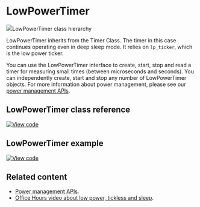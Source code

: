 # LowPowerTimer

<span class="images">![](https://os.mbed.com/docs/v5.10/mbed-os-api-doxy/classmbed_1_1_low_power_timer.png)<span>LowPowerTimer class hierarchy</span></span>

LowPowerTimer inherits from the Timer Class. The timer in this case continues operating even in deep sleep mode. It relies on `lp_ticker`, which is the low power ticker.

You can use the LowPowerTimer interface to create, start, stop and read a timer for measuring small times (between microseconds and seconds). You can independently create, start and stop any number of LowPowerTimer objects. For more information about power management, please see our [power management APIs](power-management.html).

## LowPowerTimer class reference

[![View code](https://www.mbed.com/embed/?type=library)](https://os.mbed.com/docs/v5.10/mbed-os-api-doxy/classmbed_1_1_low_power_timer.html)

## LowPowerTimer example

[![View code](https://www.mbed.com/embed/?url=https://os.mbed.com/teams/mbed_example/code/LowPowerTimer-example/)](https://os.mbed.com/teams/mbed_example/code/LowPowerTimer-example/file/13760b19fc77/main.cpp)

## Related content

- [Power management APIs](power-management.html).
- [Office Hours video about low power, tickless and sleep](https://youtu.be/OFfOlBaegdg?t=669).
